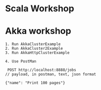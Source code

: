 # Scala Workshop
# Akka workshop


```
1. Run AkkaClusterExample
2. Run AkkaCluster2Example
3. Run AkkaHttpClusterExample

4. Use PostMan
```
```
 POST http://localhost:8888/jobs
// payload, in postman, text, json format
```
```
{"name": "Print 100 pages"}
```